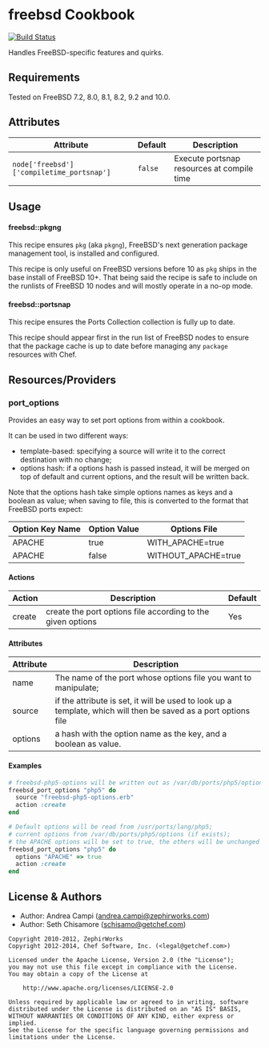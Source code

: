 freebsd Cookbook
================

[![Build Status](http://img.shields.io/travis/opscode-cookbooks/freebsd.svg)][travis]

[travis]: http://travis-ci.org/opscode-cookbooks/freebsd

Handles FreeBSD-specific features and quirks.

Requirements
------------

Tested on FreeBSD 7.2, 8.0, 8.1, 8.2, 9.2 and 10.0.

Attributes
----------
| Attribute                                 | Default | Description
|-----------                                |---------|-------------
| `node['freebsd']['compiletime_portsnap']` | `false` | Execute portsnap resources at compile time

Usage
-----
#### freebsd::pkgng

This recipe ensures `pkg` (aka `pkgng`), FreeBSD's next generation package
management tool, is installed and configured.

This recipe is only useful on FreeBSD versions before 10 as `pkg` ships
in the base install of FreeBSD 10+. That being said the recipe is safe to
include on the runlists of FreeBSD 10 nodes and will mostly operate in a
no-op mode.

#### freebsd::portsnap

This recipe ensures the Ports Collection collection is fully up to date.

This recipe should appear first in the run list of FreeBSD nodes to ensure that
the package cache is up to date before managing any `package` resources with
Chef.

Resources/Providers
-------------------

### port_options

Provides an easy way to set port options from within a cookbook.

It can be used in two different ways:

* template-based: specifying a source will write it to the correct destination with no change;
* options hash: if a options hash is passed instead, it will be merged on top of default and current options, and the result will be written back.

Note that the options hash take simple options names as keys and a boolean as value; when saving
to file, this is converted to the format that FreeBSD ports expect:

Option Key Name | Option Value | Options File
--------------- |------------- |-------------
APACHE          | true         | WITH_APACHE=true
APACHE          | false        | WITHOUT_APACHE=true

#### Actions
Action  | Description                                                 | Default
------- |-------------                                                |---------
create  | create the port options file according to the given options | Yes


#### Attributes
Attribute   | Description
-------     |-------------
name        | The name of the port whose options file you want to manipulate;
source      | if the attribute is set, it will be used to look up a template, which will then be saved as a port options file
options     | a hash with the option name as the key, and a boolean as value.

#### Examples

```ruby
# freebsd-php5-options will be written out as /var/db/ports/php5/options
freebsd_port_options "php5" do
  source "freebsd-php5-options.erb"
  action :create
end

# Default options will be read from /usr/ports/lang/php5;
# current options from /var/db/ports/php5/options (if exists);
# the APACHE options will be set to true, the others will be unchanged
freebsd_port_options "php5" do
  options "APACHE" => true
  action :create
end
```

License & Authors
-----------------
- Author: Andrea Campi (<andrea.campi@zephirworks.com>)
- Author: Seth Chisamore (<schisamo@getchef.com>)

```text
Copyright 2010-2012, ZephirWorks
Copyright 2012-2014, Chef Software, Inc. (<legal@getchef.com>)

Licensed under the Apache License, Version 2.0 (the "License");
you may not use this file except in compliance with the License.
You may obtain a copy of the License at

    http://www.apache.org/licenses/LICENSE-2.0

Unless required by applicable law or agreed to in writing, software
distributed under the License is distributed on an "AS IS" BASIS,
WITHOUT WARRANTIES OR CONDITIONS OF ANY KIND, either express or implied.
See the License for the specific language governing permissions and
limitations under the License.
```
